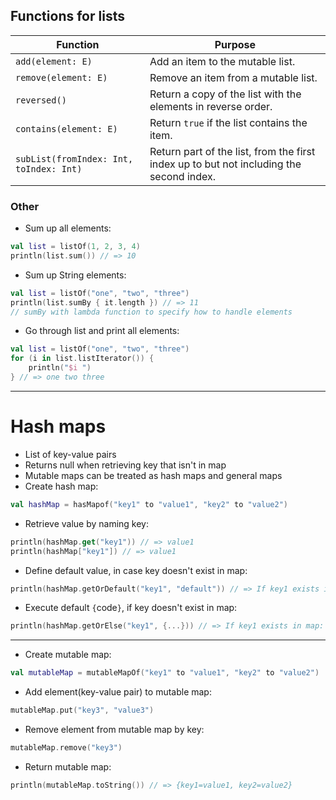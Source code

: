 ## Functions for lists
| Function                            | Purpose                                                                             |
| --------------------------------------- | --------------------------------------------------------------------------------------- |
| `add(element: E)`                       | Add an item to the mutable list.                                                        |
| `remove(element: E)`                    | Remove an item from a mutable list.                                                     |
| `reversed()`                            | Return a copy of the list with the elements in reverse order.                           |
| `contains(element: E)`                  | Return `true` if the list contains the item.                                            |
| `subList(fromIndex: Int, toIndex: Int)` | Return part of the list, from the first index up to but not including the second index. |
### Other
- Sum up all elements:
```kotlin
val list = listOf(1, 2, 3, 4)
println(list.sum()) // => 10
```
- Sum up String elements:
```kotlin
val list = listOf("one", "two", "three")
println(list.sumBy { it.length }) // => 11
// sumBy with lambda function to specify how to handle elements
```
- Go through list and print all elements:
```kotlin
val list = listOf("one", "two", "three")
for (i in list.listIterator()) {
	println("$i ")
} // => one two three
```
---
# Hash maps
- List of key-value pairs
- Returns null when retrieving key that isn't in map
- Mutable maps can be treated as hash maps and general maps
- Create hash map:
```kotlin
val hashMap = hasMapof("key1" to "value1", "key2" to "value2")
```
- Retrieve value by naming key:
```kotlin
println(hashMap.get("key1")) // => value1
println(hashMap["key1"]) // => value1
```
- Define default value, in case key doesn't exist in map:
```kotlin
println(hashMap.getOrDefault("key1", "default")) // => If key1 exists in map: value1 | If key1 doesn't exist in map: default
```
- Execute default `{`code`}`, if key doesn't exist in map:
```kotlin
println(hashMap.getOrElse("key1", {...})) // => If key1 exists in map: value1 | If key1 doesn't exist in map: Anything inbetween {} is executed
```
---
- Create mutable map:
```kotlin
val mutableMap = mutableMapOf("key1" to "value1", "key2" to "value2")
```
- Add element(key-value pair) to mutable map:
```kotlin
mutableMap.put("key3", "value3")
```
- Remove element from mutable map by key:
```kotlin
mutableMap.remove("key3")
```
- Return mutable map:
```kotlin
println(mutableMap.toString()) // => {key1=value1, key2=value2}
```